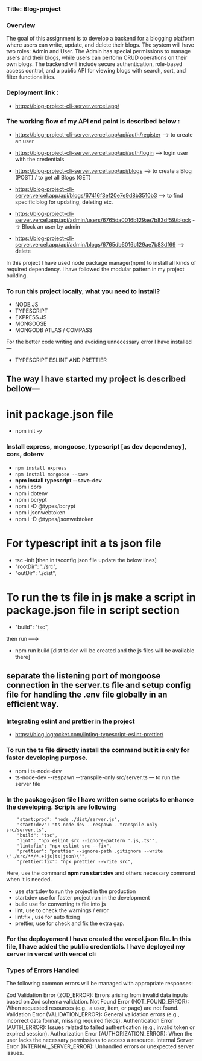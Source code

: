 ### Title: Blog-project

### Overview
The goal of this assignment is to develop a backend for a blogging platform where users can write, update, and delete their blogs. The system will have two roles: Admin and User. The Admin has special permissions to manage users and their blogs, while users can perform CRUD operations on their own blogs. The backend will include secure authentication, role-based access control, and a public API for viewing blogs with search, sort, and filter functionalities.


### Deployment link :

- https://blog-project-cli-server.vercel.app/

### The working flow of my API end point is described below :

- https://blog-project-cli-server.vercel.app/api/auth/register  —> to create an user
- https://blog-project-cli-server.vercel.app/api/auth/login —> login user with the credentials

- https://blog-project-cli-server.vercel.app/api/blogs —> to create a Blog (POST) / to get all Blogs (GET)
- https://blog-project-cli-server.vercel.app/api/blogs/67416f3ef20e7e9d8b3510b3 —> to find specific blog for updating, deleting etc.
- https://blog-project-cli-server.vercel.app/api/admin/users/6765da0016b129ae7b83df59/block --> Block an user by admin
- https://blog-project-cli-server.vercel.app/api/admin/blogs/6765db6016b129ae7b83df69 --> delete

In this project I have used node package manager(npm) to install all kinds of required dependency. I have followed the modular pattern in my project building.

### To run this project locally, what you need to install?

- NODE.JS
- TYPESCRIPT
- EXPRESS.JS
- MONGOOSE
- MONGODB ATLAS / COMPASS

For the better code writing and avoiding unnecessary error I have installed —

- TYPESCRIPT ESLINT AND PRETTIER

## The way I have started my project is described bellow—

# init package.json file

- npm init -y

### Install express, mongoose, typescript [as dev dependency], cors, dotenv

- `npm install express`
- `npm install mongoose --save`
- **npm install typescript --save-dev**
- npm i cors
- npm i dotenv
- npm i bcrypt
- npm i -D @types/bcrypt
- npm i jsonwebtoken
- npm i -D @types/jsonwebtoken

# For typescript init a ts json file

- tsc -init [then in tsconfig.json file update the below lines]
- "rootDir": "./src",
- "outDir": "./dist",

# To run the ts file in js make a script in package.json file in script section

- "build": "tsc",

then run —→  

- npm run build [dist folder will be created and the js files will be available there]

## separate the listening port of mongoose connection in the server.ts file and setup config file for handling the .env file globally in an efficient way.

### Integrating eslint and prettier in the project

- https://blog.logrocket.com/linting-typescript-eslint-prettier/

### To run the ts file directly install the command but it is only for faster developing purpose.

- npm i ts-node-dev
- ts-node-dev --respawn --transpile-only src/server.ts  — to run the server file

### In the package.json file I have written some scripts to enhance the developing. Scripts are following

```
    "start:prod": "node ./dist/server.js",
    "start:dev": "ts-node-dev --respawn --transpile-only src/server.ts",
    "build": "tsc",
    "lint": "npx eslint src --ignore-pattern '.js,.ts'",
    "lint:fix": "npx eslint src --fix",
    "prettier": "prettier --ignore-path .gitignore --write \"./src/**/*.+(js|ts|json)\"",
    "prettier:fix": "npx prettier --write src",
```

Here, use the command **npm run start:dev**  and others necessary command when it is needed.  

- use start:dev to run the project in the production
- start:dev use for faster project run in the development
- build use for converting ts file into js
- lint, use to check the warnings / error
- lint:fix , use for auto fixing
- prettier, use for check and fix the extra gap.


### For the deployement I have created the vercel.json file. In this file, I have added the public credentials. I have deployed my server in vercel with vercel cli

### Types of Errors Handled

The following common errors will be managed with appropriate responses:

Zod Validation Error (ZOD_ERROR): Errors arising from invalid data inputs based on Zod schema validation.
Not Found Error (NOT_FOUND_ERROR): When requested resources (e.g., a user, item, or page) are not found.
Validation Error (VALIDATION_ERROR): General validation errors (e.g., incorrect data format, missing required fields).
Authentication Error (AUTH_ERROR): Issues related to failed authentication (e.g., invalid token or expired session).
Authorization Error (AUTHORIZATION_ERROR): When the user lacks the necessary permissions to access a resource.
Internal Server Error (INTERNAL_SERVER_ERROR): Unhandled errors or unexpected server issues.
